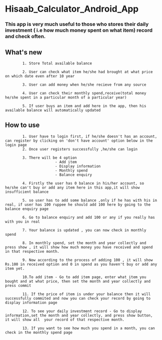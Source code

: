 # Hisaab_Calculator_Android_App

### This app is very much useful to those who stores their daily investment ( i.e how much money spent on what item) record and check often.

## What's new
            1. Store Total available balance
            
            2. User can check what item he/she had brought at what price on which date even after 10 year
            
            3. User can add money when he/she recieve from any source
            
            4. User can check their monthly spend,receive(total money he/she spent in a particular month of a particular year)
            
            5. If user buys an item and add here in the app, then his available balance will automatically updated
            
## How to use 
          
            1. User have to login first, if he/she doesn't has an account, can register by clicking on 'don't have account' option below in the login page
            2. Once user registers successfully ,he/she can login 
            
            3. There will be 4 option 
                           - Add item
                           - Display information
                           - Monthly spend
                           - Balance enquiry
                           
            4. Firstly the user has 0 balance in his/her account, so he/she can't buy or add any item here in this app,it will show insufficient balance
            
            5. so user has to add some balance ,only if he has with his in real, if user has 100 ruppee he should add 100 here by going to the balance enquiry page
            
            6. Go to balance enquiry and add 100 or any if you really has with you in real
            
            7. Your balance is updated , you can now check in monthly spend 
            
            8. In monthly spend, set the month and year collectly and press show , it will show how much money you have received and spend in that respective month.
            
            9. Now according to the process of adding 100 , it will show Rs.100 in received option and 0 in spend as you haven't buy or add any item yet.   
         
            10.To add item - Go to add item page, enter what item you bought and at what price, then set the month and year collectly and press commit
            
            11. If the price of item is under your balance then it will successfully commited and now you can check your record by going to display information page
            
            12. To see your daily investment record - Go to display information,set the month and year collectly, and press show button, it will show all  your record of that respective month.
            
            13. If you want to see how much you spend in a month, you can check in the monthly spend page
            

            
                     
          


            
     
